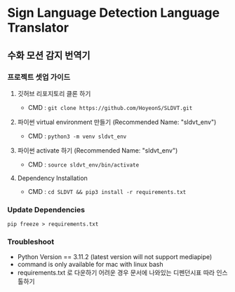 # Sign Language Detection Language Translator

## 수화 모션 감지 번역기

### 프로젝트 셋업 가이드

1. 깃허브 리포지토리 클론 하기

   - CMD : `git clone https://github.com/HoyeonS/SLDVT.git`

2. 파이썬 virtual environment 만들기 (Recommended Name: "sldvt_env")

   - CMD : `python3 -m venv sldvt_env`

3. 파이썬 activate 하기 (Recommended Name: "sldvt_env")

   - CMD : `source sldvt_env/bin/activate`

4. Dependency Installation
   - CMD : `cd SLDVT && pip3 install -r requirements.txt`

### Update Dependencies

```pip freeze > requirements.txt```


### Troubleshoot 
* Python Version == 3.11.2 (latest version will not support mediapipe)
* command is only available for mac with linux bash
* requirements.txt 로 다운하기 어려운 경우 문서에 나와있는 디펜던시표 따라 인스톨하기
  
